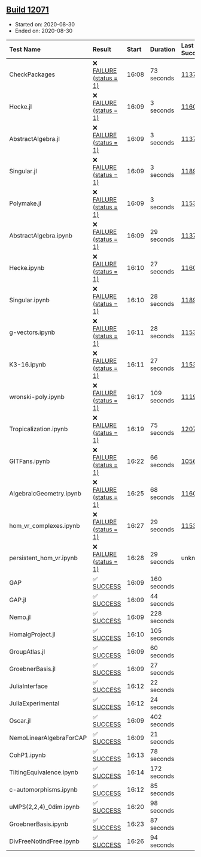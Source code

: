 ## [Build 12071](https://oscarci.mathematik.uni-kl.de/job/oscar/12071/)

* Started on: 2020-08-30
* Ended on: 2020-08-30

| Test Name    | Result | Start | Duration | Last Success | First Failure |
|:-------------|:-------|:------|:---------|:-------------|:--------------|
| CheckPackages | ❌ [FAILURE (status = 1)](https://oscarci.mathematik.uni-kl.de/job/oscar/12071/artifact/logs/build-12071/CheckPackages.log) | 16:08 | 73 seconds | [11376](https://oscarci.mathematik.uni-kl.de/job/oscar/11376/) | [11377](https://oscarci.mathematik.uni-kl.de/job/oscar/11377/) |
| Hecke.jl | ❌ [FAILURE (status = 1)](https://oscarci.mathematik.uni-kl.de/job/oscar/12071/artifact/logs/build-12071/Hecke.jl.log) | 16:09 | 3 seconds | [11602](https://oscarci.mathematik.uni-kl.de/job/oscar/11602/) | [11603](https://oscarci.mathematik.uni-kl.de/job/oscar/11603/) |
| AbstractAlgebra.jl | ❌ [FAILURE (status = 1)](https://oscarci.mathematik.uni-kl.de/job/oscar/12071/artifact/logs/build-12071/AbstractAlgebra.jl.log) | 16:09 | 3 seconds | [11376](https://oscarci.mathematik.uni-kl.de/job/oscar/11376/) | [11377](https://oscarci.mathematik.uni-kl.de/job/oscar/11377/) |
| Singular.jl | ❌ [FAILURE (status = 1)](https://oscarci.mathematik.uni-kl.de/job/oscar/12071/artifact/logs/build-12071/Singular.jl.log) | 16:09 | 3 seconds | [11893](https://oscarci.mathematik.uni-kl.de/job/oscar/11893/) | [11894](https://oscarci.mathematik.uni-kl.de/job/oscar/11894/) |
| Polymake.jl | ❌ [FAILURE (status = 1)](https://oscarci.mathematik.uni-kl.de/job/oscar/12071/artifact/logs/build-12071/Polymake.jl.log) | 16:09 | 3 seconds | [11532](https://oscarci.mathematik.uni-kl.de/job/oscar/11532/) | [11533](https://oscarci.mathematik.uni-kl.de/job/oscar/11533/) |
| AbstractAlgebra.ipynb | ❌ [FAILURE (status = 1)](https://oscarci.mathematik.uni-kl.de/job/oscar/12071/artifact/logs/build-12071/AbstractAlgebra.ipynb.log) | 16:09 | 29 seconds | [11376](https://oscarci.mathematik.uni-kl.de/job/oscar/11376/) | [11377](https://oscarci.mathematik.uni-kl.de/job/oscar/11377/) |
| Hecke.ipynb | ❌ [FAILURE (status = 1)](https://oscarci.mathematik.uni-kl.de/job/oscar/12071/artifact/logs/build-12071/Hecke.ipynb.log) | 16:10 | 27 seconds | [11602](https://oscarci.mathematik.uni-kl.de/job/oscar/11602/) | [11603](https://oscarci.mathematik.uni-kl.de/job/oscar/11603/) |
| Singular.ipynb | ❌ [FAILURE (status = 1)](https://oscarci.mathematik.uni-kl.de/job/oscar/12071/artifact/logs/build-12071/Singular.ipynb.log) | 16:10 | 28 seconds | [11893](https://oscarci.mathematik.uni-kl.de/job/oscar/11893/) | [11894](https://oscarci.mathematik.uni-kl.de/job/oscar/11894/) |
| g-vectors.ipynb | ❌ [FAILURE (status = 1)](https://oscarci.mathematik.uni-kl.de/job/oscar/12071/artifact/logs/build-12071/g-vectors.ipynb.log) | 16:11 | 28 seconds | [11532](https://oscarci.mathematik.uni-kl.de/job/oscar/11532/) | [11533](https://oscarci.mathematik.uni-kl.de/job/oscar/11533/) |
| K3-16.ipynb | ❌ [FAILURE (status = 1)](https://oscarci.mathematik.uni-kl.de/job/oscar/12071/artifact/logs/build-12071/K3-16.ipynb.log) | 16:11 | 27 seconds | [11532](https://oscarci.mathematik.uni-kl.de/job/oscar/11532/) | [11533](https://oscarci.mathematik.uni-kl.de/job/oscar/11533/) |
| wronski-poly.ipynb | ❌ [FAILURE (status = 1)](https://oscarci.mathematik.uni-kl.de/job/oscar/12071/artifact/logs/build-12071/wronski-poly.ipynb.log) | 16:17 | 109 seconds | [11192](https://oscarci.mathematik.uni-kl.de/job/oscar/11192/) | [11193](https://oscarci.mathematik.uni-kl.de/job/oscar/11193/) |
| Tropicalization.ipynb | ❌ [FAILURE (status = 1)](https://oscarci.mathematik.uni-kl.de/job/oscar/12071/artifact/logs/build-12071/Tropicalization.ipynb.log) | 16:19 | 75 seconds | [12070](https://oscarci.mathematik.uni-kl.de/job/oscar/12070/) | [12071](https://oscarci.mathematik.uni-kl.de/job/oscar/12071/) |
| GITFans.ipynb | ❌ [FAILURE (status = 1)](https://oscarci.mathematik.uni-kl.de/job/oscar/12071/artifact/logs/build-12071/GITFans.ipynb.log) | 16:22 | 66 seconds | [10566](https://oscarci.mathematik.uni-kl.de/job/oscar/10566/) | [10567](https://oscarci.mathematik.uni-kl.de/job/oscar/10567/) |
| AlgebraicGeometry.ipynb | ❌ [FAILURE (status = 1)](https://oscarci.mathematik.uni-kl.de/job/oscar/12071/artifact/logs/build-12071/AlgebraicGeometry.ipynb.log) | 16:25 | 68 seconds | [11602](https://oscarci.mathematik.uni-kl.de/job/oscar/11602/) | [11603](https://oscarci.mathematik.uni-kl.de/job/oscar/11603/) |
| hom_vr_complexes.ipynb | ❌ [FAILURE (status = 1)](https://oscarci.mathematik.uni-kl.de/job/oscar/12071/artifact/logs/build-12071/hom_vr_complexes.ipynb.log) | 16:27 | 29 seconds | [11532](https://oscarci.mathematik.uni-kl.de/job/oscar/11532/) | [11533](https://oscarci.mathematik.uni-kl.de/job/oscar/11533/) |
| persistent_hom_vr.ipynb | ❌ [FAILURE (status = 1)](https://oscarci.mathematik.uni-kl.de/job/oscar/12071/artifact/logs/build-12071/persistent_hom_vr.ipynb.log) | 16:28 | 29 seconds | unknown | unknown |
| GAP | ✅ [SUCCESS](https://oscarci.mathematik.uni-kl.de/job/oscar/12071/artifact/logs/build-12071/GAP.log) | 16:09 | 160 seconds |  |  |
| GAP.jl | ✅ [SUCCESS](https://oscarci.mathematik.uni-kl.de/job/oscar/12071/artifact/logs/build-12071/GAP.jl.log) | 16:09 | 44 seconds |  |  |
| Nemo.jl | ✅ [SUCCESS](https://oscarci.mathematik.uni-kl.de/job/oscar/12071/artifact/logs/build-12071/Nemo.jl.log) | 16:09 | 228 seconds |  |  |
| HomalgProject.jl | ✅ [SUCCESS](https://oscarci.mathematik.uni-kl.de/job/oscar/12071/artifact/logs/build-12071/HomalgProject.jl.log) | 16:10 | 105 seconds |  |  |
| GroupAtlas.jl | ✅ [SUCCESS](https://oscarci.mathematik.uni-kl.de/job/oscar/12071/artifact/logs/build-12071/GroupAtlas.jl.log) | 16:09 | 60 seconds |  |  |
| GroebnerBasis.jl | ✅ [SUCCESS](https://oscarci.mathematik.uni-kl.de/job/oscar/12071/artifact/logs/build-12071/GroebnerBasis.jl.log) | 16:09 | 27 seconds |  |  |
| JuliaInterface | ✅ [SUCCESS](https://oscarci.mathematik.uni-kl.de/job/oscar/12071/artifact/logs/build-12071/JuliaInterface.log) | 16:12 | 22 seconds |  |  |
| JuliaExperimental | ✅ [SUCCESS](https://oscarci.mathematik.uni-kl.de/job/oscar/12071/artifact/logs/build-12071/JuliaExperimental.log) | 16:12 | 24 seconds |  |  |
| Oscar.jl | ✅ [SUCCESS](https://oscarci.mathematik.uni-kl.de/job/oscar/12071/artifact/logs/build-12071/Oscar.jl.log) | 16:09 | 402 seconds |  |  |
| NemoLinearAlgebraForCAP | ✅ [SUCCESS](https://oscarci.mathematik.uni-kl.de/job/oscar/12071/artifact/logs/build-12071/NemoLinearAlgebraForCAP.log) | 16:09 | 21 seconds |  |  |
| CohP1.ipynb | ✅ [SUCCESS](https://oscarci.mathematik.uni-kl.de/job/oscar/12071/artifact/logs/build-12071/CohP1.ipynb.log) | 16:13 | 78 seconds |  |  |
| TiltingEquivalence.ipynb | ✅ [SUCCESS](https://oscarci.mathematik.uni-kl.de/job/oscar/12071/artifact/logs/build-12071/TiltingEquivalence.ipynb.log) | 16:14 | 172 seconds |  |  |
| c-automorphisms.ipynb | ✅ [SUCCESS](https://oscarci.mathematik.uni-kl.de/job/oscar/12071/artifact/logs/build-12071/c-automorphisms.ipynb.log) | 16:12 | 85 seconds |  |  |
| uMPS(2,2,4)_0dim.ipynb | ✅ [SUCCESS](https://oscarci.mathematik.uni-kl.de/job/oscar/12071/artifact/logs/build-12071/uMPS-2-2-4-_0dim.ipynb.log) | 16:20 | 98 seconds |  |  |
| GroebnerBasis.ipynb | ✅ [SUCCESS](https://oscarci.mathematik.uni-kl.de/job/oscar/12071/artifact/logs/build-12071/GroebnerBasis.ipynb.log) | 16:23 | 87 seconds |  |  |
| DivFreeNotIndFree.ipynb | ✅ [SUCCESS](https://oscarci.mathematik.uni-kl.de/job/oscar/12071/artifact/logs/build-12071/DivFreeNotIndFree.ipynb.log) | 16:26 | 94 seconds |  |  |
